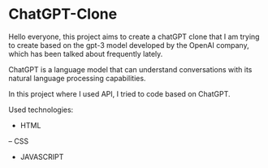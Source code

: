 # ChatGPT-Clone

Hello everyone, this project aims to create a chatGPT clone that I am trying to create based on the gpt-3 model developed by the OpenAI company, which has been talked about frequently lately.

ChatGPT is a language model that can understand conversations with its natural language processing capabilities.

In this project where I used API, I tried to code based on ChatGPT.

Used technologies:

- HTML
  
– CSS

- JAVASCRIPT


  
